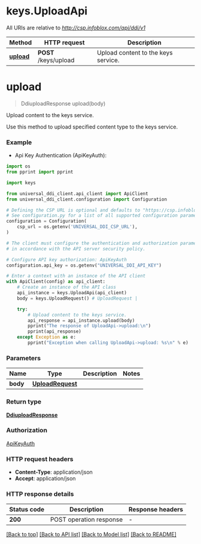 # keys.UploadApi

All URIs are relative to *http://csp.infoblox.com/api/ddi/v1*

Method | HTTP request | Description
------------- | ------------- | -------------
[**upload**](UploadApi.md#upload) | **POST** /keys/upload | Upload content to the keys service.


# **upload**
> DdiuploadResponse upload(body)

Upload content to the keys service.

Use this method to upload specified content type to the keys service.

### Example

* Api Key Authentication (ApiKeyAuth):
```python
import os
from pprint import pprint

import keys

from universal_ddi_client.api_client import ApiClient
from universal_ddi_client.configuration import Configuration

# Defining the CSP URL is optional and defaults to "https://csp.infoblox.com"
# See configuration.py for a list of all supported configuration parameters.
configuration = Configuration(
    csp_url = os.getenv('UNIVERSAL_DDI_CSP_URL'),
)

# The client must configure the authentication and authorization parameters
# in accordance with the API server security policy.

# Configure API key authorization: ApiKeyAuth
configuration.api_key = os.getenv("UNIVERSAL_DDI_API_KEY")

# Enter a context with an instance of the API client
with ApiClient(config) as api_client:
    # Create an instance of the API class
    api_instance = keys.UploadApi(api_client)
    body = keys.UploadRequest() # UploadRequest | 

    try:
        # Upload content to the keys service.
        api_response = api_instance.upload(body)
        pprint("The response of UploadApi->upload:\n")
        pprint(api_response)
    except Exception as e:
        pprint("Exception when calling UploadApi->upload: %s\n" % e)
```



### Parameters


Name | Type | Description  | Notes
------------- | ------------- | ------------- | -------------
 **body** | [**UploadRequest**](UploadRequest.md)|  | 

### Return type

[**DdiuploadResponse**](DdiuploadResponse.md)

### Authorization

[ApiKeyAuth](../README.md#ApiKeyAuth)

### HTTP request headers

 - **Content-Type**: application/json
 - **Accept**: application/json

### HTTP response details

| Status code | Description | Response headers |
|-------------|-------------|------------------|
**200** | POST operation response |  -  |

[[Back to top]](#) [[Back to API list]](../README.md#documentation-for-api-endpoints) [[Back to Model list]](../README.md#documentation-for-models) [[Back to README]](../README.md)

